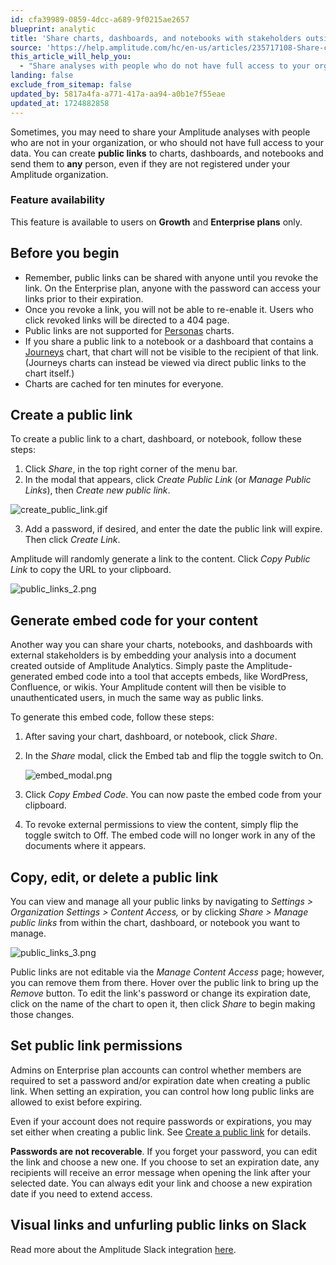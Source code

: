 ```yaml
---
id: cfa39989-0859-4dcc-a689-9f0215ae2657
blueprint: analytic
title: 'Share charts, dashboards, and notebooks with stakeholders outside your company'
source: 'https://help.amplitude.com/hc/en-us/articles/235717108-Share-charts-dashboards-and-notebooks-with-stakeholders-outside-your-company'
this_article_will_help_you:
  - "Share analyses with people who do not have full access to your organization's data"
landing: false
exclude_from_sitemap: false
updated_by: 5817a4fa-a771-417a-aa94-a0b1e7f55eae
updated_at: 1724882858
---
```

Sometimes, you may need to share your Amplitude analyses with people who are not in your organization, or who should not have full access to your data. You can create **public links** to charts, dashboards, and notebooks and send them to **any** person, even if they are not registered under your Amplitude organization.

### Feature availability

This feature is available to users on **Growth** and **Enterprise plans** only.

## Before you begin

* Remember, public links can be shared with anyone until you revoke the link. On the Enterprise plan, anyone with the password can access your links prior to their expiration.
* Once you revoke a link, you will not be able to re-enable it. Users who click revoked links will be directed to a 404 page.
* Public links are not supported for [Personas](/docs/analytics/charts/compass/compass-aha-moment) charts.
* If you share a public link to a notebook or a dashboard that contains a [Journeys](/docs/analytics/charts/journeys/journeys-understand-paths) chart, that chart will not be visible to the recipient of that link. (Journeys charts can instead be viewed via direct public links to the chart itself.)
* Charts are cached for ten minutes for everyone.

## Create a public link

To create a public link to a chart, dashboard, or notebook, follow these steps:

1. Click *Share*, in the top right corner of the menu bar.
2. In the modal that appears, click *Create Public Link* (or *Manage Public Links*), then *Create new public link*.

![create_public_link.gif](/docs/output/img/analytics/create_public_link.gif)

3. Add a password, if desired, and enter the date the public link will expire. Then click *Create Link*.

Amplitude will randomly generate a link to the content. Click *Copy Public Link* to copy the URL to your clipboard.

![public_links_2.png](/docs/output/img/analytics/public_links_2.png)

## Generate embed code for your content

Another way you can share your charts, notebooks, and dashboards with external stakeholders is by embedding your analysis into a document created outside of Amplitude Analytics. Simply paste the Amplitude-generated embed code into a tool that accepts embeds, like WordPress, Confluence, or wikis. Your Amplitude content will then be visible to unauthenticated users, in much the same way as public links.

To generate this embed code, follow these steps:

1. After saving your chart, dashboard, or notebook, click *Share*.
2. In the *Share* modal, click the Embed tab and flip the toggle switch to On.  
  
	![embed_modal.png](/docs/output/img/analytics/embed_modal.png)

3. Click *Copy Embed Code*. You can now paste the embed code from your clipboard.
4. To revoke external permissions to view the content, simply flip the toggle switch to Off. The embed code will no longer work in any of the documents where it appears.

## Copy, edit, or delete a public link

You can view and manage all your public links by navigating to *Settings > Organization Settings > Content Access,* or by clicking *Share > Manage public links* from within the chart, dashboard, or notebook you want to manage.

![public_links_3.png](/docs/output/img/analytics/public_links_3.png)

Public links are not editable via the *Manage Content Access* page; however, you can remove them from there. Hover over the public link to bring up the *Remove* button. To edit the link's password or change its expiration date, click on the name of the chart to open it, then click *Share* to begin making those changes.

## Set public link permissions

Admins on Enterprise plan accounts can control whether members are required to set a password and/or expiration date when creating a public link. When setting an expiration, you can control how long public links are allowed to exist before expiring. 

Even if your account does not require passwords or expirations, you may set either when creating a public link. See [Create a public link](#create-a-public-link) for details.

**Passwords are not recoverable**. If you forget your password, you can edit the link and choose a new one. If you choose to set an expiration date, any recipients will receive an error message when opening the link after your selected date. You can always edit your link and choose a new expiration date if you need to extend access.

## Visual links and unfurling public links on Slack

Read more about the Amplitude Slack integration [here](/docs/analytics/integrate-slack).